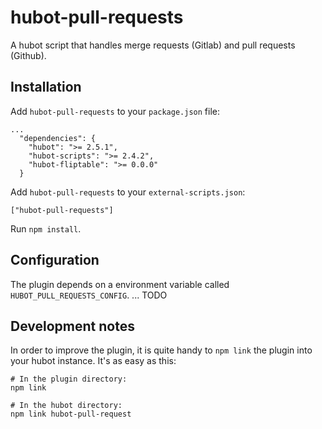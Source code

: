 # hubot-pull-requests

A hubot script that handles merge requests (Gitlab) and pull requests (Github).

## Installation

Add `hubot-pull-requests` to your `package.json` file:

```
...
  "dependencies": {
    "hubot": ">= 2.5.1",
    "hubot-scripts": ">= 2.4.2",
    "hubot-fliptable": ">= 0.0.0"
  }
```

Add `hubot-pull-requests` to your `external-scripts.json`:

```
["hubot-pull-requests"]
```

Run `npm install`.

## Configuration

The plugin depends on a environment variable called `HUBOT_PULL_REQUESTS_CONFIG`.
... TODO

## Development notes

In order to improve the plugin, it is quite handy to `npm link`
the plugin into your hubot instance. It's as easy as this:

```
# In the plugin directory:
npm link

# In the hubot directory:
npm link hubot-pull-request
```
